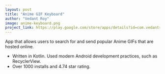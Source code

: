 ```yaml
---
layout: post
title: "Anime GIF Keyboard"
author: "Vedant Roy"
image: anime-keyboard.png
project_link: https://play.google.com/store/apps/details?id=com.vedantroy.animefacekeyboard
---
```

App that allows users to search for and send popular Anime GIFs that are hosted online.
* Written in Kotlin. Used modern Android development practices, such as RecyclerView.
* Over 1000 installs and 4.74 star rating.
